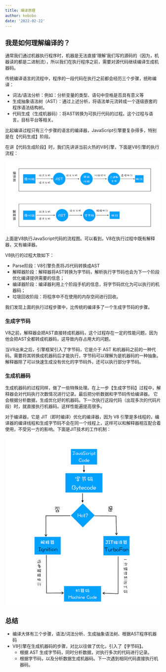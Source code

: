 ```yaml
---
title: 编译原理
author: kebobo
date: '2022-02-22'
---
```


## 我是如何理解编译的？

通常我们通过机器执行程序时，机器是无法直接‘理解’我们写的源码的（因为，机器读的都是二进制流），所以我们在执行程序之前，需要对源代码继续编译生成机器码。

传统编译语言的流程中，程序的一段代码在执行之前都会经历三个步骤，统称编译：

- 词法/语法分析：例如：分析变量的类型、语句中空格是否具有意义等
- 生成抽象语法树（AST）：通过上述分析，将语法单元流转成一个逐级嵌套的程序语法结构树。
- 代码生成（生成机器码）：将AST转换为可执行代码的过程。这个过程与语言，目标平台等相关。

比起编译过程只有三个步骤的语言的编译器，JavaScript引擎要复杂得多，特别是在【代码生成】阶段。

在讲【代码生成阶段】时，我们先讲讲当前火热的V8引擎，下面是V8引擎的执行流程：

![V8执行流程](./assests/image-1-1.png)

上面是V8执行JavaScript代码的流程图。可以看到，V8在执行过程中既有解释器，又有编译器。

V8执行的过程大致如下：

- Parse阶段：V8引擎负责将JS代码转换成AST
- 解释器阶段：解释器将AST转换为字节码，解析执行字节码也会为下一个阶段优化编译提供需要的信息；
- 编译器阶段：编译器利用上个阶段手机的信息，将字节码优化为可以执行的机器码；
- 垃圾回收阶段：将程序中不在使用的内存空间进行回收。

我们发现上面的执行过程步骤中，比传统的编译多了一个生成字节码的步骤。

### 生成字节码

V8之前，解释器会把AST直接转成机器码，这个过程存在一定的性能问题，因为他会把AST全都转成机器码，这导致内存占用大的问题。

当V8出来之后，引擎框架引入了字节码，它是介于 AST 和机器码之前的一种代码。需要将其转换成机器码后才能执行，字节码可以理解为是机器码的一种抽象。
解释器除了可以快速生成没有优化的字节码外，还可以执行部分字节码。

### 生成机器码

生成机器码的过程同样，做了一些特殊处理。在上一步【生成字节码】过程中，解释器会对代码执行次数情况进行记录。最后把分析数据和字节码传给编译器。
它会根据分析数据，生成优化好的机器码。下一次执行这段代码（出现多次的代码片段）时，就直接执行机器码。这样性能遍提高很多。

对于编译器，它是 JIT（即时编译）优化的编译器，因为 V8 引擎是多线程的，编译器的编译线程和生成字节码不会在同一个线程上，这样可以和解释器相互配合着使用，不受另一方的影响。下面是JIT技术的工作机制：

![JIT技术](./assests/image-4-1.png)

## 总结

- 编译大体有三个步骤，语法/词法分析、生成抽象语法树、根据AST程序机器码
- V8引擎在生成机器码的步骤，对比以往做了优化，引入了【字节码】。
  - 根据 AST 生成字节码，同时分析数据，对执行多次的代码进行记录。
  - 根据字节码，以及分析数据生成机器码。下一次遇到相同代码直接执行机器码。

